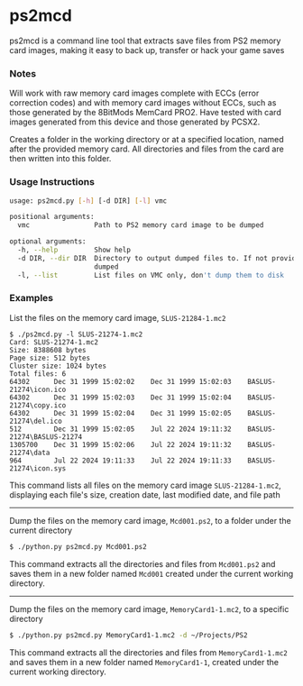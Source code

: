 # ps2mcd
ps2mcd is a command line tool that extracts save files from PS2 memory card images, making it easy to back up, transfer or hack your game saves

### Notes
Will work with raw memory card images complete with ECCs (error correction codes) and with memory card images without ECCs, such as those generated by the 8BitMods MemCard PRO2. Have tested with card images generated from this device and those generated by PCSX2.

Creates a folder in the working directory or at a specified location, named after the provided memory card. All directories and files from the card are then written into this folder.

### Usage Instructions
```bash
usage: ps2mcd.py [-h] [-d DIR] [-l] vmc

positional arguments:
  vmc                Path to PS2 memory card image to be dumped

optional arguments:
  -h, --help         Show help
  -d DIR, --dir DIR  Directory to output dumped files to. If not provided, save files will be extracted to a directory under the working directory with the name of the memory card being      
                     dumped
  -l, --list         List files on VMC only, don't dump them to disk
  ```

### Examples
List the files on the memory card image, `SLUS-21284-1.mc2`
```
$ ./ps2mcd.py -l SLUS-21274-1.mc2
Card: SLUS-21274-1.mc2
Size: 8388608 bytes
Page size: 512 bytes
Cluster size: 1024 bytes
Total files: 6
64302      Dec 31 1999 15:02:02    Dec 31 1999 15:02:03    BASLUS-21274\icon.ico
64302      Dec 31 1999 15:02:03    Dec 31 1999 15:02:04    BASLUS-21274\copy.ico
64302      Dec 31 1999 15:02:04    Dec 31 1999 15:02:05    BASLUS-21274\del.ico
512        Dec 31 1999 15:02:05    Jul 22 2024 19:11:32    BASLUS-21274\BASLUS-21274
1305700    Dec 31 1999 15:02:06    Jul 22 2024 19:11:32    BASLUS-21274\data
964        Jul 22 2024 19:11:33    Jul 22 2024 19:11:33    BASLUS-21274\icon.sys
```
This command lists all files on the memory card image `SLUS-21284-1.mc2`, displaying each file's size, creation date, last modified date, and file path
***
Dump the files on the memory card image, `Mcd001.ps2`, to a folder under the current directory
```bash
$ ./python.py ps2mcd.py Mcd001.ps2
```
This command extracts all the directories and files from `Mcd001.ps2` and saves them in a new folder named `Mcd001` created under the current working directory.  
***
Dump the files on the memory card image, `MemoryCard1-1.mc2`, to a specific directory
```bash
$ ./python.py ps2mcd.py MemoryCard1-1.mc2 -d ~/Projects/PS2
```
This command extracts all the directories and files from `MemoryCard1-1.mc2` and saves them in a new folder named `MemoryCard1-1`, created under the current working directory.  
